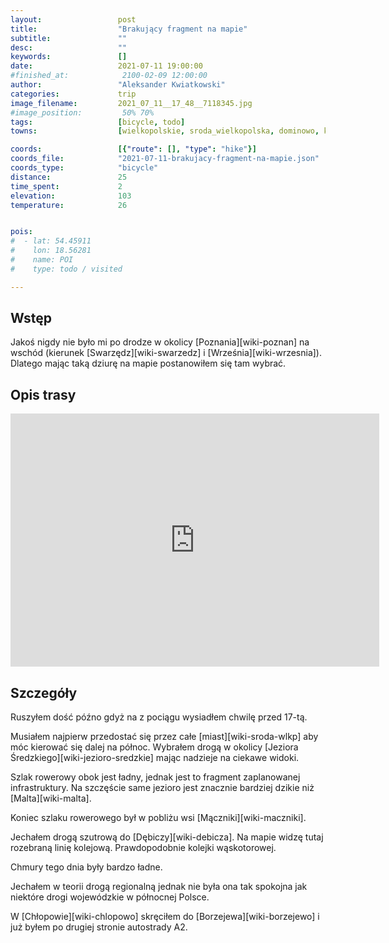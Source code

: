 ```yaml
---
layout:                 post
title:                  "Brakujący fragment na mapie"
subtitle:               ""
desc:                   ""
keywords:               []
date:                   2021-07-11 19:00:00
#finished_at:            2100-02-09 12:00:00
author:                 "Aleksander Kwiatkowski"
categories:             trip
image_filename:         2021_07_11__17_48__7118345.jpg
#image_position:         50% 70%
tags:                   [bicycle, todo]
towns:                  [wielkopolskie, sroda_wielkopolska, dominowo, kostrzyn]

coords:                 [{"route": [], "type": "hike"}]
coords_file:            "2021-07-11-brakujacy-fragment-na-mapie.json"
coords_type:            "bicycle"
distance:               25
time_spent:             2
elevation:              103
temperature:            26


pois:
#  - lat: 54.45911
#    lon: 18.56281
#    name: POI
#    type: todo / visited

---
```



## Wstęp

Jakoś nigdy nie było mi po drodze w okolicy [Poznania][wiki-poznan]
na wschód (kierunek [Swarzędz][wiki-swarzedz] i [Września][wiki-wrzesnia]).
Dlatego mając taką dziurę na mapie postanowiłem się tam wybrać.

## Opis trasy

<iframe height='405' width='590' frameborder='0' allowtransparency='true' scrolling='no' src='https://www.strava.com/activities/5611983963/embed/237d299da9da67013fa383b66412d7c5db5a3ba8'></iframe>

## Szczegóły

Ruszyłem dość późno gdyż na z pociągu wysiadłem chwilę
przed 17-tą.

Musiałem najpierw przedostać się przez całe [miast][wiki-sroda-wlkp]
aby móc kierować się dalej na północ. Wybrałem drogą w okolicy
[Jeziora Średzkiego][wiki-jezioro-sredzkie] mając nadzieje na ciekawe widoki.

Szlak rowerowy obok jest ładny, jednak jest to fragment zaplanowanej
infrastruktury. Na szczęście same jezioro jest znacznie bardziej dzikie
niż [Malta][wiki-malta].

Koniec szlaku rowerowego był w pobliżu wsi [Mączniki][wiki-maczniki].

Jechałem drogą szutrową do [Dębiczy][wiki-debicza]. Na mapie widzę
tutaj rozebraną linię kolejową. Prawdopodobnie kolejki wąskotorowej.

Chmury tego dnia były bardzo ładne.

Jechałem w teorii drogą regionalną jednak nie była ona tak spokojna jak
niektóre drogi wojewódzkie w północnej Polsce.

W [Chłopowie][wiki-chlopowo] skręciłem do [Borzejewa][wiki-borzejewo]
i już byłem po drugiej stronie autostrady A2.
